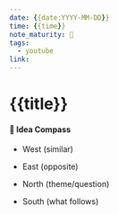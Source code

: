 ```yaml
---
date: {{date:YYYY-MM-DD}}
time: {{time}}
note_maturity: 🌱
tags: 
  - youtube
link: 
---
```

# {{title}}






#### 🧭  Idea Compass
- West  (similar) 

- East (opposite)

- North (theme/question)

- South (what follows)